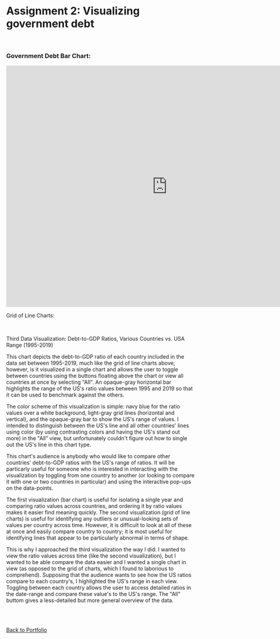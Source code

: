 # Assignment 2: Visualizing government debt

<br/>

<h3>Government Debt Bar Chart:</h3>

<iframe src="https://data.oecd.org/chart/6gPo" width="860" height="645" style="border: 0" mozallowfullscreen="true" webkitallowfullscreen="true" allowfullscreen="true"><a href="https://data.oecd.org/chart/6gPo" target="_blank">OECD Chart: General government debt, Total, % of GDP, Annual, 2017</a></iframe>

<br/>

Grid of Line Charts: 

<div class="flourish-embed flourish-chart" data-src="visualisation/5296585"><script src="https://public.flourish.studio/resources/embed.js"></script></div>

<br/>

Third Data Visualization: Debt-to-GDP Ratios, Various Countries vs. USA Range (1995-2019)

This chart depicts the debt-to-GDP ratio of each country included in the data set between 1995-2019, much like the grid of line charts above; however, is it visualized in a single chart and allows the user to toggle between countries using the buttons floating above the chart or view all countries at once by selecting "All". An opaque-gray horizontal bar highlights the range of the US's ratio values between 1995 and 2019 so that it can be used to benchmark against the others. 

The color scheme of this visualization is simple: navy blue for the ratio values over a white background, light-gray grid lines (horizontal and vertical), and the opaque-gray bar to show the US's range of values. I intended to distinguish between the US's line and all other countries' lines using color (by using contrasting colors and having the US's stand out more) in the "All" view, but unfortunately couldn't figure out how to single out the US's line in this chart type.

This chart's audience is anybody who would like to compare other countries' debt-to-GDP ratios with the US's range of ratios. It will be particarly useful for someone who is interested in interacting with the visualization by toggling from one country to another (or looking to compare it with one or two countries in particular) and using the interactive pop-ups on the data-points. 

<div class="flourish-embed flourish-chart" data-src="visualisation/5297640"><script src="https://public.flourish.studio/resources/embed.js"></script></div>

The first visualization (bar chart) is useful for isolating a single year and comparing ratio values across countries, and ordering it by ratio values makes it easier find meaning quickly. The second visualization (grid of line charts) is useful for identifying any outliers or unusual-looking sets of values per country across time. However, it is difficult to look at all of these at once and easily compare country to country; it is most useful for identifying lines that appear to be particularly abnormal in terms of shape. 

This is why I approached the third visualization the way I did: I wanted to view the ratio values across time (like the second visualization), but I wanted to be able compare the data easier and I wanted a single chart in view (as opposed to the grid of charts, which I found to laborious to comprehend). Supposing that the audience wants to see how the US ratios compare to each country's, I highlighted the US's range in each view. Toggling between each country allows the user to access detailed ratios in the date-range and compare these value's to the US's range. The "All" buttom gives a less-detailed but more general overview of the data. 

<br/>
<br/>

[Back to Portfolio](/portfolio)
